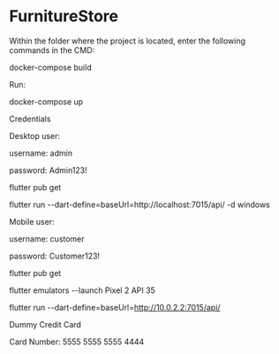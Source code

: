 # FurnitureStore


Within the folder where the project is located, enter the following commands in the CMD:

docker-compose build


Run:

docker-compose up


Credentials


Desktop user:

username: admin

password: Admin123!


flutter pub get

flutter run --dart-define=baseUrl=http://localhost:7015/api/ -d windows


Mobile user:

username: customer

password: Customer123!


flutter pub get

flutter emulators --launch Pixel 2 API 35

flutter run --dart-define=baseUrl=http://10.0.2.2:7015/api/


Dummy Credit Card

Card Number: 5555 5555 5555 4444
